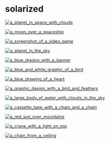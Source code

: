 # solarized

<a href="a_planet_in_space_with_clouds.jpg"><img alt="a_planet_in_space_with_clouds" src="a_planet_in_space_with_clouds.jpg"></a>

<a href="a_moon_over_a_spaceship.png"><img alt="a_moon_over_a_spaceship" src="a_moon_over_a_spaceship.png"></a>

<a href="a_screenshot_of_a_video_game.png"><img alt="a_screenshot_of_a_video_game" src="a_screenshot_of_a_video_game.png"></a>

<a href="a_planet_in_the_sky.jpg"><img alt="a_planet_in_the_sky" src="a_planet_in_the_sky.jpg"></a>

<a href="a_blue_dragon_with_a_banner.jpg"><img alt="a_blue_dragon_with_a_banner" src="a_blue_dragon_with_a_banner.jpg"></a>

<a href="a_blue_and_white_graphic_of_a_bird.jpg"><img alt="a_blue_and_white_graphic_of_a_bird" src="a_blue_and_white_graphic_of_a_bird.jpg"></a>

<a href="a_blue_drawing_of_a_heart.jpg"><img alt="a_blue_drawing_of_a_heart" src="a_blue_drawing_of_a_heart.jpg"></a>

<a href="a_graphic_design_with_a_bird_and_feathers.png"><img alt="a_graphic_design_with_a_bird_and_feathers" src="a_graphic_design_with_a_bird_and_feathers.png"></a>

<a href="a_large_body_of_water_with_clouds_in_the_sky.jpg"><img alt="a_large_body_of_water_with_clouds_in_the_sky" src="a_large_body_of_water_with_clouds_in_the_sky.jpg"></a>

<a href="a_cassette_tape_with_a_chain_and_a_chain.png"><img alt="a_cassette_tape_with_a_chain_and_a_chain" src="a_cassette_tape_with_a_chain_and_a_chain.png"></a>

<a href="a_red_sun_over_mountains.jpg"><img alt="a_red_sun_over_mountains" src="a_red_sun_over_mountains.jpg"></a>

<a href="a_crane_with_a_light_on_top.png"><img alt="a_crane_with_a_light_on_top" src="a_crane_with_a_light_on_top.png"></a>

<a href="a_chain_from_a_ceiling.jpg"><img alt="a_chain_from_a_ceiling" src="a_chain_from_a_ceiling.jpg"></a>

